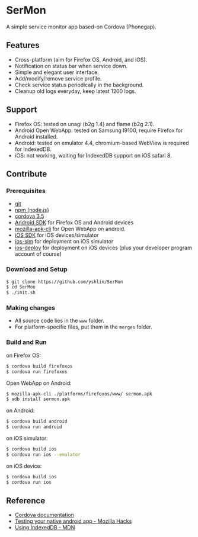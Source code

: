 SerMon
======

A simple service monitor app based-on Cordova (Phonegap).


Features
--------
* Cross-platform (aim for Firefox OS, Android, and iOS).
* Notification on status bar when service down.
* Simple and elegant user interface.
* Add/modify/remove service profile.
* Check service status periodically in the background.
* Cleanup old logs everyday, keep latest 1200 logs.


Support
-------
* Firefox OS: tested on unagi (b2g 1.4) and flame (b2g 2.1).
* Android Open WebApp: tested on Samsung I9100, require Firefox for Android installed.
* Android: tested on emulator 4.4, chromium-based WebView is required for IndexedDB.
* iOS: not working, waiting for IndexedDB support on iOS safari 8.

Contribute
----------
### Prerequisites
* [git](http://git-scm.com/)
* [npm (node.js)](http://nodejs.org/)
* [cordova 3.5](http://cordova.apache.org)
* [Android SDK](http://developer.android.com/sdk/index.html) for Firefox OS and Android devices
* [mozilla-apk-cli](https://github.com/mozilla/apk-cli) for Open WebApp on android.
* [iOS SDK](https://developer.apple.com/devcenter/ios/index.action) for iOS devices/simulator
* [ios-sim](https://github.com/phonegap/ios-sim) for deployment on iOS simulator
* [ios-deploy](https://github.com/phonegap/ios-deploy) for deployment on iOS devices (plus your developer program account of course)

### Download and Setup

```sh
$ git clone https://github.com/yshlin/SerMon
$ cd SerMon
$ ./init.sh
```

### Making changes
* All source code lies in the `www` folder.
* For platform-specific files, put them in the `merges` folder.

### Build and Run

on Firefox OS:
```sh
$ cordova build firefoxos
$ cordova run firefoxos
```

Open WebApp on Android:
```sh
$ mozilla-apk-cli ./platforms/firefoxos/www/ sermon.apk
$ adb install sermon.apk
```

on Android:
```sh
$ cordova build android 
$ cordova run android
```

on iOS simulator:
```sh
$ cordova build ios 
$ cordova run ios --emulator
```

on iOS device:
```sh
$ cordova build ios 
$ cordova run ios
```

Reference
---------
* [Cordova documentation](http://cordova.apache.org/docs/en/3.5.0/)
* [Testing your native android app - Mozilla Hacks](https://hacks.mozilla.org/2014/06/testing-your-native-android-app/)
* [Using IndexedDB - MDN](https://developer.mozilla.org/en-US/docs/Web/API/IndexedDB_API/Using_IndexedDB)
